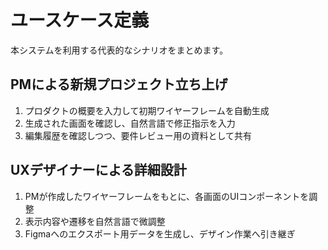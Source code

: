# ユースケース定義

本システムを利用する代表的なシナリオをまとめます。

## PMによる新規プロジェクト立ち上げ
1. プロダクトの概要を入力して初期ワイヤーフレームを自動生成
2. 生成された画面を確認し、自然言語で修正指示を入力
3. 編集履歴を確認しつつ、要件レビュー用の資料として共有

## UXデザイナーによる詳細設計
1. PMが作成したワイヤーフレームをもとに、各画面のUIコンポーネントを調整
2. 表示内容や遷移を自然言語で微調整
3. Figmaへのエクスポート用データを生成し、デザイン作業へ引き継ぎ

